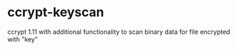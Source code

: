 # ccrypt-keyscan
ccrypt 1.11 with additional functionality to scan binary data for file encrypted with "key"
